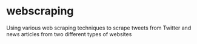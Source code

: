 # webscraping
Using various web scraping techniques to scrape tweets from Twitter and news articles from two different types of websites
